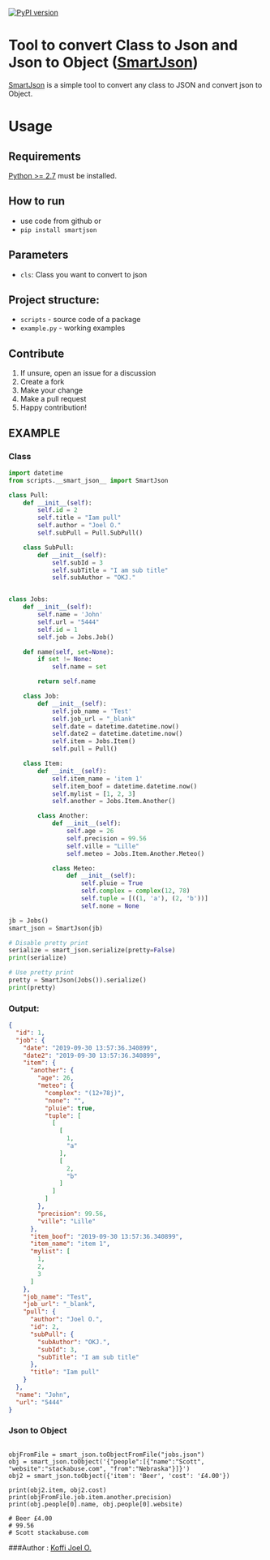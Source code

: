 [![PyPI version](https://badge.fury.io/py/smartjson.svg)](https://pypi.org/project/smartjson/)
# Tool to convert Class to Json and Json to Object ([SmartJson](https://github.com/koffiisen/SmartJson))

[SmartJson](https://github.com/koffiisen/SmartJson) is a simple tool to convert any class to JSON and convert json to Object.

# Usage

## Requirements

[Python >= 2.7](https://www.python.org/downloads/) must be installed.

## How to run
* use code from github or
* `pip install smartjson`

## Parameters

* `cls`: Class you want to convert to json

## Project structure:

* `scripts` - source code of a package
* `example.py` - working examples

## Contribute

1. If unsure, open an issue for a discussion
1. Create a fork
1. Make your change
1. Make a pull request
1. Happy contribution!

## EXAMPLE

### Class

```python
import datetime
from scripts.__smart_json__ import SmartJson

class Pull:
    def __init__(self):
        self.id = 2
        self.title = "Iam pull"
        self.author = "Joel O."
        self.subPull = Pull.SubPull()

    class SubPull:
        def __init__(self):
            self.subId = 3
            self.subTitle = "I am sub title"
            self.subAuthor = "OKJ."


class Jobs:
    def __init__(self):
        self.name = 'John'
        self.url = "5444"
        self.id = 1
        self.job = Jobs.Job()

    def name(self, set=None):
        if set != None:
            self.name = set

        return self.name

    class Job:
        def __init__(self):
            self.job_name = 'Test'
            self.job_url = "_blank"
            self.date = datetime.datetime.now()
            self.date2 = datetime.datetime.now()
            self.item = Jobs.Item()
            self.pull = Pull()

    class Item:
        def __init__(self):
            self.item_name = 'item 1'
            self.item_boof = datetime.datetime.now()
            self.mylist = [1, 2, 3]
            self.another = Jobs.Item.Another()

        class Another:
            def __init__(self):
                self.age = 26
                self.precision = 99.56
                self.ville = "Lille"
                self.meteo = Jobs.Item.Another.Meteo()

            class Meteo:
                def __init__(self):
                    self.pluie = True
                    self.complex = complex(12, 78)
                    self.tuple = [((1, 'a'), (2, 'b'))]
                    self.none = None

jb = Jobs()
smart_json = SmartJson(jb)

# Disable pretty print
serialize = smart_json.serialize(pretty=False)
print(serialize)

# Use pretty print
pretty = SmartJson(Jobs()).serialize()
print(pretty)

```

### Output: 
```json
{
  "id": 1,
  "job": {
    "date": "2019-09-30 13:57:36.340899",
    "date2": "2019-09-30 13:57:36.340899",
    "item": {
      "another": {
        "age": 26,
        "meteo": {
          "complex": "(12+78j)",
          "none": "",
          "pluie": true,
          "tuple": [
            [
              [
                1,
                "a"
              ],
              [
                2,
                "b"
              ]
            ]
          ]
        },
        "precision": 99.56,
        "ville": "Lille"
      },
      "item_boof": "2019-09-30 13:57:36.340899",
      "item_name": "item 1",
      "mylist": [
        1,
        2,
        3
      ]
    },
    "job_name": "Test",
    "job_url": "_blank",
    "pull": {
      "author": "Joel O.",
      "id": 2,
      "subPull": {
        "subAuthor": "OKJ.",
        "subId": 3,
        "subTitle": "I am sub title"
      },
      "title": "Iam pull"
    }
  },
  "name": "John",
  "url": "5444"
}
```
### Json to Object
```text

objFromFile = smart_json.toObjectFromFile("jobs.json")
obj = smart_json.toObject('{"people":[{"name":"Scott", "website":"stackabuse.com", "from":"Nebraska"}]}')
obj2 = smart_json.toObject({'item': 'Beer', 'cost': '£4.00'})

print(obj2.item, obj2.cost)
print(objFromFile.job.item.another.precision)
print(obj.people[0].name, obj.people[0].website)

# Beer £4.00
# 99.56
# Scott stackabuse.com

```

###Author : [Koffi Joel O.](https://github.com/koffiisen)



